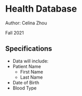 # Health Database

Author: Celina Zhou

Fall 2021


## Specifications

* Data will include:
* Patient Name
  + First Name
  + Last Name
* Date of Birth
* Blood Type
